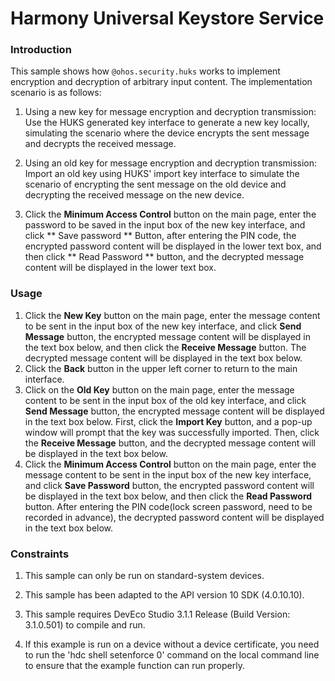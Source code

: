# Harmony Universal Keystore Service

### Introduction

This sample shows how `@ohos.security.huks` works to implement encryption and decryption of arbitrary input content. The implementation scenario is as follows:

1. Using a new key for message encryption and decryption transmission: Use the HUKS generated key interface to generate a new key locally, simulating the scenario where the device encrypts the sent message and decrypts the received message.

2. Using an old key for message encryption and decryption transmission: Import an old key using HUKS' import key interface to simulate the scenario of encrypting the sent message on the old device and decrypting the received message on the new device.

3. Click the **Minimum Access Control** button on the main page, enter the password to be saved in the input box of the new key interface, and click ** Save password **
   Button, after entering the PIN code, the encrypted password content will be displayed in the lower text box, and then click ** Read Password ** button, and the decrypted message content will be displayed in the lower text box.

### Usage

1. Click the **New Key** button on the main page, enter the message content to be sent in the input box of the new key interface, and click **Send Message**
button, the encrypted message content will be displayed in the text box below, and then click the **Receive Message** button. The decrypted message content will be displayed in the text box below.
2. Click the **Back** button in the upper left corner to return to the main interface.
3. Click on the **Old Key** button on the main page, enter the message content to be sent in the input box of the old key interface, and click **Send Message**
button, the encrypted message content will be displayed in the text box below. First, click the **Import Key** button, and a pop-up window will prompt that the key was successfully imported. Then, click the **Receive Message** button, and the decrypted message content will be displayed in the text box below.
4. Click the **Minimum Access Control** button on the main page, enter the message content to be sent in the input box of the new key interface, and click **Save Password**
button, the encrypted password content will be displayed in the text box below, and then click the **Read Password** button. After entering the PIN code(lock screen password, need to be recorded in advance), the decrypted password content will be displayed in the text box below.

### Constraints

1. This sample can only be run on standard-system devices.

2. This sample has been adapted to the API version 10 SDK (4.0.10.10).

3. This sample requires DevEco Studio 3.1.1 Release (Build Version: 3.1.0.501) to compile and run.

4. If this example is run on a device without a device certificate, you need to run the 'hdc shell setenforce 0' command on the local command line to ensure that the example function can run properly.